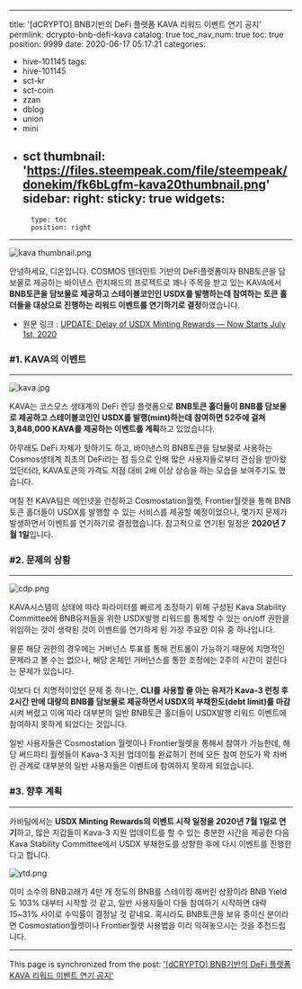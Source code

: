 
---
title: '[dCRYPTO] BNB기반의 DeFi 플랫폼 KAVA 리워드 이벤트 연기 공지'
permlink: dcrypto-bnb-defi-kava
catalog: true
toc_nav_num: true
toc: true
position: 9999
date: 2020-06-17 05:17:21
categories:
- hive-101145
tags:
- hive-101145
- sct-kr
- sct-coin
- zzan
- dblog
- union
- mini
- sct
thumbnail: 'https://files.steempeak.com/file/steempeak/donekim/fk6bLgfm-kava20thumbnail.png'
sidebar:
    right:
        sticky: true
widgets:
    -
        type: toc
        position: right
---


![kava thumbnail.png](https://files.steempeak.com/file/steempeak/donekim/fk6bLgfm-kava20thumbnail.png)

안녕하세요, 디온입니다. COSMOS 텐더민트 기반의 DeFi플랫폼이자 BNB토큰을 담보물로 제공하는 바이낸스 런치패드의 프로젝트로 꽤나 주목을 받고 있는 KAVA에서 **BNB토큰을 담보물로 제공하고 스테이블코인인 USDX를 발행하는데 참여하는 토큰 홀더들을 대상으로 진행하는 리워드 이벤트를 연기하기로 결정**하였습니다.


- 원문 링크 : [UPDATE: Delay of USDX Minting Rewards — Now Starts July 1st, 2020](https://medium.com/kava-labs/update-delay-of-usdx-minting-rewards-now-starts-july-1st-2020-17baba7728ca)

### #1. KAVA의 이벤트
---
![kava.jpg](https://files.steempeak.com/file/steempeak/donekim/JPOBECuz-kava.jpg)

KAVA는 코스모스 생태계의 DeFi 렌딩 플랫폼으로 **BNB토큰 홀더들이 BNB를 담보물로 제공하고 스테이블코인인 USDX를 발행(mint)하는데 참여하면 52주에 걸쳐 3,848,000 KAVA를 제공하는 이벤트를 계획**하고 있었습니다. 

아무래도 DeFi 자체가 핫하기도 하고, 바이낸스의 BNB토큰을 담보물로 사용하는 Cosmos생태계 최초의 DeFi라는 점 등으로 인해 많은 사용자들로부터 관심을 받아왔었던터라, KAVA토큰의 가격도 저점 대비 2배 이상 상승을 하는 모습을 보여주기도 했습니다. 

며칠 전 KAVA팀은 메인넷을 런칭하고 Cosmostation월렛, Frontier월렛을 통해 BNB토큰 홀더들이 USDX를 발행할 수 있는 서비스를 제공할 예정이었으나, 몇가지 문제가 발생하면서 이벤트를 연기하기로 결정했습니다. 참고적으로 연기된 일정은 **2020년 7월 1일**입니다.

### #2. 문제의 상황
---

![cdp.png](https://files.steempeak.com/file/steempeak/donekim/8gNxofjo-cdp.png)

KAVA시스템의 상태에 따라 파라미터를 빠르게 조정하기 위해 구성된 Kava Stability Committee에 BNB유저들을 위한 USDX발행 리워드를 통제할 수 있는 on/off 권한을 위임하는 것이 생략된 것이 이벤트를 연기하게 된 가장 주요한 이유 중 하나입니다.

물론 해당 권한의 경우에는 거버넌스 투표를 통해 컨트롤이 가능하기 때문에 치명적인 문제라고 볼 수는 없으나, 해당 온체인 거버넌스를 통한 조정에는 2주의 시간이 걸린다는 문제가 있습니다.

이보다 더 치명적이었던 문제 중 하나는, **CLI를 사용할 줄 아는 유저가 Kava-3 런칭 후 2시간 만에 대량의 BNB를 담보물로 제공하면서 USDX의 부채한도(debt limit)를 마감**시켜 버렸고 이에 따라 대부분의 일반 BNB토큰 홀더들이 USDX발행 리워드 이벤트에 참여하지 못하게 되었다는 것입니다.

일반 사용자들은 Cosmostation 월렛이나 Frontier월렛을 통해서 참여가 가능한데, 해당 써드파티 월렛들이 Kava-3 지원 업데이틀 완료하기 전에 모든 참여 한도가 꽉 차버린 관계로 대부분의 일반 사용자들은 이벤트에 참여하지 못하게 되었습니다.

### #3. 향후 계획
---

카바팀에서는 **USDX Minting Rewards의 이벤트 시작 일정을 2020년 7월 1일로 연기**하고, 많은 지갑들이 Kava-3 지원 업데이트를 할 수 있는 충분한 시간을 제공한 다음 Kava Stability Committee에서 USDX 부채한도를 상향한 후에 다시 이벤트를 진행한다고 합니다.

![ytd.png](https://files.steempeak.com/file/steempeak/donekim/WXRZmMXO-ytd.png)

이미 소수의 BNB고래가 4만 개 정도의 BNB를 스테이킹 해버린 상황이라 BNB Yield도 103% 대부터 시작할 것 같고, 일반 사용자들이 다들 참여하기 시작하면 대략 15~31% 사이로 수익률이 결정날 것 같네요. 혹시라도 BNB토큰을 보유 중이신 분이라면 Cosmostation월렛이나 Frontier월렛 사용법을 미리 익혀놓으시는 것을 추천드립니다.

- - -

This page is synchronized from the post: ['[dCRYPTO] BNB기반의 DeFi 플랫폼 KAVA 리워드 이벤트 연기 공지'](https://steemit.com/@donekim/dcrypto-bnb-defi-kava)
